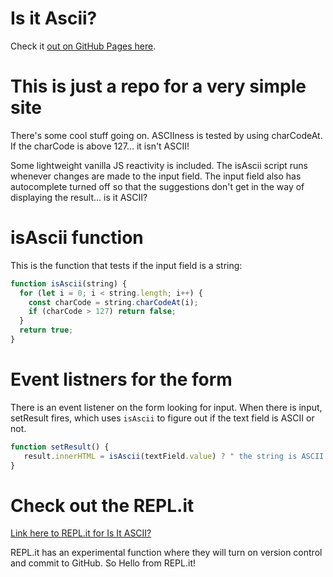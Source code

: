 # Is it Ascii?

Check it [out on GitHub Pages here](https://joshuaskootsky.github.io/tellMeIfItsAscii/).

# This is just a repo for a very simple site

There's some cool stuff going on. ASCIIness is tested by using charCodeAt. If the charCode is above 127... it isn't ASCII!

Some lightweight vanilla JS reactivity is included. The isAscii script runs whenever changes are made to the input field. The input field also has autocomplete turned off so that the suggestions don't get in the way of displaying the result... is it ASCII?

# isAscii function

This is the function that tests if the input field is a string:

```javascript
function isAscii(string) {
  for (let i = 0; i < string.length; i++) {
    const charCode = string.charCodeAt(i);
    if (charCode > 127) return false;
  }
  return true;
}
```

# Event listners for the form

There is an event listener on the form looking for input. When there is input, setResult fires, which uses `isAscii` to figure out if the text field is ASCII or not.

```javascript
function setResult() {
   result.innerHTML = isAscii(textField.value) ? " the string is ASCII " : " the string is not ASCII"
}
```

# Check out the REPL.it

[Link here to REPL.it for Is It ASCII?](https://repl.it/@JoshuaSkootsky/tellMeIfItsAscii)

REPL.it has an experimental function where they will turn on version control and commit to GitHub. So Hello from REPL.it!